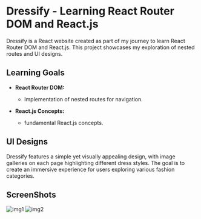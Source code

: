 # Dressify - Learning React Router DOM and React.js

Dressify is a React website created as part of my journey to learn React Router DOM and React.js. This project showcases my exploration of nested routes and UI designs.

## Learning Goals

- **React Router DOM:**
  - Implementation of nested routes for navigation.

- **React.js Concepts:**
  - fundamental React.js concepts.

## UI Designs

Dressify features a simple yet visually appealing design, with image galleries on each page highlighting different dress styles. The goal is to create an immersive experience for users exploring various fashion categories.

## ScreenShots
![img1](https://github.com/ShaikhShoeb61/Frontend-Practice-Projects/assets/109911913/c9c75160-76fe-4706-9544-0c77875ad5b0)
![img2](https://github.com/ShaikhShoeb61/Frontend-Practice-Projects/assets/109911913/b7354c1a-c85b-4f5d-bab2-745ce5eef821)



